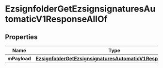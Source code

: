 

# EzsignfolderGetEzsignsignaturesAutomaticV1ResponseAllOf


## Properties

| Name | Type | Description | Notes |
|------------ | ------------- | ------------- | -------------|
|**mPayload** | [**EzsignfolderGetEzsignsignaturesAutomaticV1ResponseMPayload**](EzsignfolderGetEzsignsignaturesAutomaticV1ResponseMPayload.md) |  |  |



